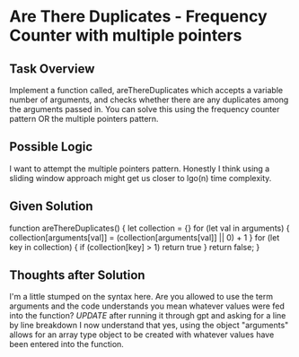 # Are There Duplicates - Frequency Counter with multiple pointers

## Task Overview
Implement a function called, areThereDuplicates which accepts a variable number of arguments, and checks whether there are any duplicates among the arguments passed in.  You can solve this using the frequency counter pattern OR the multiple pointers pattern.

## Possible Logic
I want to attempt the multiple pointers pattern. Honestly I think using a sliding window approach might get us closer to lgo(n) time complexity.

## Given Solution
function areThereDuplicates() {
  let collection = {}
  for (let val in arguments) {
    collection[arguments[val]] = (collection[arguments[val]] || 0) + 1
  }
  for (let key in collection) {
    if (collection[key] > 1) return true
  }
  return false;
}

## Thoughts after Solution
I'm a little stumped on the syntax here. Are you allowed to use the term arguments and the code understands you mean whatever values were fed into the function?
*UPDATE* after running it through gpt and asking for a line by line breakdown I now understand that yes, using the object "arguments" allows for an array type object to be created with whatever values have been entered into the function.
